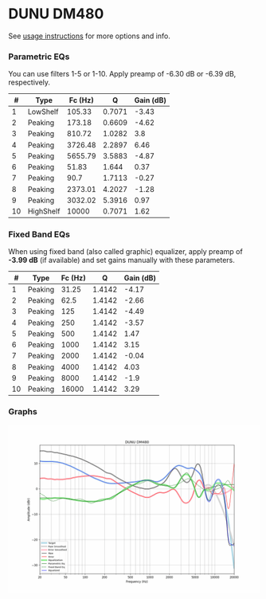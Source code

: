 # DUNU DM480
See [usage instructions](https://github.com/jaakkopasanen/AutoEq#usage) for more options and info.

### Parametric EQs
You can use filters 1-5 or 1-10. Apply preamp of -6.30 dB or -6.39 dB, respectively.

|   # | Type      |   Fc (Hz) |      Q |   Gain (dB) |
|-----|-----------|-----------|--------|-------------|
|   1 | LowShelf  |    105.33 | 0.7071 |       -3.43 |
|   2 | Peaking   |    173.18 | 0.6609 |       -4.62 |
|   3 | Peaking   |    810.72 | 1.0282 |        3.8  |
|   4 | Peaking   |   3726.48 | 2.2897 |        6.46 |
|   5 | Peaking   |   5655.79 | 3.5883 |       -4.87 |
|   6 | Peaking   |     51.83 | 1.644  |        0.37 |
|   7 | Peaking   |     90.7  | 1.7113 |       -0.27 |
|   8 | Peaking   |   2373.01 | 4.2027 |       -1.28 |
|   9 | Peaking   |   3032.02 | 5.3916 |        0.97 |
|  10 | HighShelf |  10000    | 0.7071 |        1.62 |

### Fixed Band EQs
When using fixed band (also called graphic) equalizer, apply preamp of **-3.99 dB** (if available) and set gains manually with these parameters.

|   # | Type    |   Fc (Hz) |      Q |   Gain (dB) |
|-----|---------|-----------|--------|-------------|
|   1 | Peaking |     31.25 | 1.4142 |       -4.17 |
|   2 | Peaking |     62.5  | 1.4142 |       -2.66 |
|   3 | Peaking |    125    | 1.4142 |       -4.49 |
|   4 | Peaking |    250    | 1.4142 |       -3.57 |
|   5 | Peaking |    500    | 1.4142 |        1.47 |
|   6 | Peaking |   1000    | 1.4142 |        3.15 |
|   7 | Peaking |   2000    | 1.4142 |       -0.04 |
|   8 | Peaking |   4000    | 1.4142 |        4.03 |
|   9 | Peaking |   8000    | 1.4142 |       -1.9  |
|  10 | Peaking |  16000    | 1.4142 |        3.29 |

### Graphs
![](./DUNU%20DM480.png)
